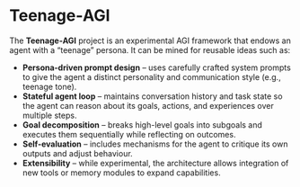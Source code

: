 # Teenage‑AGI

The **Teenage‑AGI** project is an experimental AGI framework that endows an agent with a “teenage” persona. It can be mined for reusable ideas such as:

- **Persona-driven prompt design** – uses carefully crafted system prompts to give the agent a distinct personality and communication style (e.g., teenage tone).
- **Stateful agent loop** – maintains conversation history and task state so the agent can reason about its goals, actions, and experiences over multiple steps.
- **Goal decomposition** – breaks high-level goals into subgoals and executes them sequentially while reflecting on outcomes.
- **Self-evaluation** – includes mechanisms for the agent to critique its own outputs and adjust behaviour.
- **Extensibility** – while experimental, the architecture allows integration of new tools or memory modules to expand capabilities.
